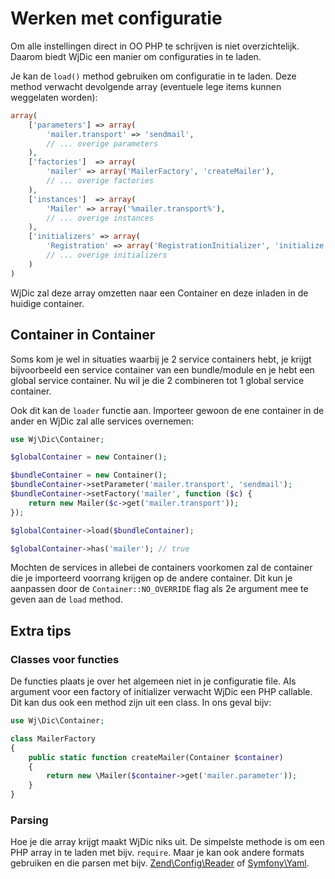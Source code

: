 # Werken met configuratie

Om alle instellingen direct in OO PHP te schrijven is niet overzichtelijk.
Daarom biedt WjDic een manier om configuraties in te laden.

Je kan de `load()` method gebruiken om configuratie in te laden. Deze method
verwacht devolgende array (eventuele lege items kunnen weggelaten worden):

````php
array(
    ['parameters'] => array(
        'mailer.transport' => 'sendmail',
        // ... overige parameters
    ),
    ['factories']  => array(
        'mailer' => array('MailerFactory', 'createMailer'),
        // ... overige factories
    ),
    ['instances']  => array(
        'Mailer' => array('%mailer.transport%'),
        // ... overige instances
    ),
    ['initializers' => array(
        'Registration' => array('RegistrationInitializer', 'initialize'),
        // ... overige initializers
    )
)
````

WjDic zal deze array omzetten naar een Container en deze inladen in de huidige
container.

## Container in Container

Soms kom je wel in situaties waarbij je 2 service containers hebt, je krijgt
bijvoorbeeld een service container van een bundle/module en je hebt een global
service container. Nu wil je die 2 combineren tot 1 global service container.

Ook dit kan de `loader` functie aan. Importeer gewoon de ene container in de
ander en WjDic zal alle services overnemen:

````php
use Wj\Dic\Container;

$globalContainer = new Container();

$bundleContainer = new Container();
$bundleContainer->setParameter('mailer.transport', 'sendmail');
$bundleContainer->setFactory('mailer', function ($c) {
    return new Mailer($c->get('mailer.transport'));
});

$globalContainer->load($bundleContainer);

$globalContainer->has('mailer'); // true
````

Mochten de services in allebei de containers voorkomen zal de container die je
importeerd voorrang krijgen op de andere container. Dit kun je aanpassen door
de `Container::NO_OVERRIDE` flag als 2e argument mee te geven aan de `load`
method.

## Extra tips

### Classes voor functies

De functies plaats je over het algemeen niet in je configuratie file. Als
argument voor een factory of initializer verwacht WjDic een PHP callable. Dit
kan dus ook een method zijn uit een class. In ons geval bijv:

````php
use Wj\Dic\Container;

class MailerFactory
{
    public static function createMailer(Container $container)
    {
        return new \Mailer($container->get('mailer.parameter'));
    }
}
````

### Parsing

Hoe je die array krijgt maakt WjDic niks uit. De simpelste methode is om een PHP
array in te laden met bijv. `require`. Maar je kan ook andere formats
gebruiken en die parsen met bijv. [Zend\Config\Reader][1] of [Symfony\Yaml][2].

 [1]: http://framework.zend.com/manual/2.0/en/modules/zend.config.reader.html
 [2]: http://symfony.com/doc/current/components/yaml
